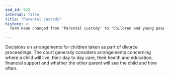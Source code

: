 ```yaml
---
esd_id: 922
internal: false
title: "Parental custody"
history: >-
  Term name changed from 'Parental custody' to 'Children and young people - parental custody' in version 3.00. Name changed to 'Parental custody'in version 4.00.

---
```


Decisions on arrangements for children taken as part of divorce proceedings.  The court generally considers arrangements concerning where a child will live, their day to day care, their health and education, financial support and whether the other parent will see the child and how often.

